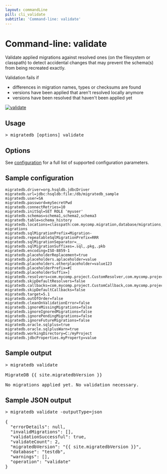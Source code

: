 ```yaml
---
layout: commandLine
pill: cli_validate
subtitle: 'Command-line: validate'
---
```


# Command-line: validate

Validate applied migrations against resolved ones (on the filesystem or classpath)
to detect accidental changes that may prevent the schema(s) from being recreated exactly.

Validation fails if

- differences in migration names, types or checksums are found
- versions have been applied that aren't resolved locally anymore
- versions have been resolved that haven't been applied yet

<a href="/migratedb/documentation/command/validate"><img src="/migratedb/assets/balsamiq/command-validate.png" alt="validate"></a>

## Usage

<pre class="console"><span>&gt;</span> migratedb [options] validate</pre>

## Options

See [configuration](/migratedb/documentation/configuration/parameters) for a full list of supported configuration parameters.

## Sample configuration

```properties
migratedb.driver=org.hsqldb.jdbcDriver
migratedb.url=jdbc:hsqldb:file:/db/migratedb_sample
migratedb.user=SA
migratedb.password=mySecretPwd
migratedb.connectRetries=10
migratedb.initSql=SET ROLE 'myuser'
migratedb.schemas=schema1,schema2,schema3
migratedb.table=schema_history
migratedb.locations=classpath:com.mycomp.migration,database/migrations,filesystem:/sql-migrations
migratedb.sqlMigrationPrefix=Migration-
migratedb.repeatableSqlMigrationPrefix=RRR
migratedb.sqlMigrationSeparator=__
migratedb.sqlMigrationSuffixes=.sql,.pkg,.pkb
migratedb.encoding=ISO-8859-1
migratedb.placeholderReplacement=true
migratedb.placeholders.aplaceholder=value
migratedb.placeholders.otherplaceholder=value123
migratedb.placeholderPrefix=#[
migratedb.placeholderSuffix=]
migratedb.resolvers=com.mycomp.project.CustomResolver,com.mycomp.project.AnotherResolver
migratedb.skipDefaultResolvers=false
migratedb.callbacks=com.mycomp.project.CustomCallback,com.mycomp.project.AnotherCallback
migratedb.skipDefaultCallbacks=false
migratedb.target=5.1
migratedb.outOfOrder=false
migratedb.cleanOnValidationError=false
migratedb.ignoreMissingMigrations=false
migratedb.ignoreIgnoredMigrations=false
migratedb.ignorePendingMigrations=false
migratedb.ignoreFutureMigrations=false
migratedb.oracle.sqlplus=true
migratedb.oracle.sqlplusWarn=true
migratedb.workingDirectory=C:/myProject
migratedb.jdbcProperties.myProperty=value
```

## Sample output

<pre class="console">&gt; migratedb validate

MigrateDB {{ site.migratedbVersion }} 

No migrations applied yet. No validation necessary.</pre>

## Sample JSON output

<pre class="console">&gt; migratedb validate -outputType=json

{
  "errorDetails": null,
  "invalidMigrations": [],
  "validationSuccessful": true,
  "validateCount": 2,
  "migratedbVersion": "{{ site.migratedbVersion }}",
  "database": "testdb",
  "warnings": [],
  "operation": "validate"
}</pre>

